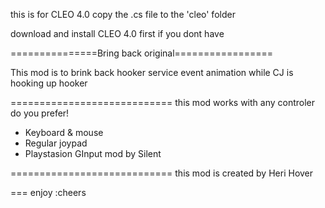 this is for CLEO 4.0
copy the .cs file to the 'cleo' folder

download and install CLEO 4.0 first if you dont have


===============Bring back original=================

This mod is to brink back hooker service event animation while CJ is hooking up hooker

============================
this mod works with any controler do you prefer!
- Keyboard & mouse
- Regular joypad
- Playstasion GInput mod by Silent

============================
this mod is created by Heri Hover

===
enjoy
:cheers
